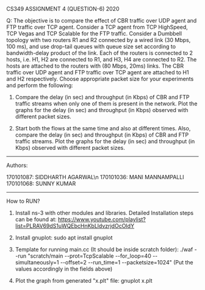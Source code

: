 CS349 ASSIGNMENT 4 (QUESTION-6) 2020

Q: The objective is to compare the effect of CBR traffic over UDP agent and FTP traffic over TCP agent. Consider a
TCP agent from TCP HighSpeed, TCP Vegas and TCP Scalable for the FTP traffic. Consider a Dumbbell topology
with two routers R1 and R2 connected by a wired link (30 Mbps, 100 ms), and use drop-tail queues with queue
size set according to bandwidth-delay product of the link. Each of the routers is connected to 2 hosts, i.e. H1, H2
are connected to R1, and H3, H4 are connected to R2. The hosts are attached to the routers with (80 Mbps,
20ms) links. The CBR traffic over UDP agent and FTP traffic over TCP agent are attached to H1 and H2
respectively. Choose appropriate packet size for your experiments and perform the following:

1. Compare the delay (in sec) and throughput (in Kbps) of CBR and FTP traffic streams when only one of
them is present in the network. Plot the graphs for the delay (in sec) and throughput (in Kbps)
observed with different packet sizes.

2. Start both the flows at the same time and also at different times. Also, compare the delay (in sec) and
throughput (in Kbps) of CBR and FTP traffic streams. Plot the graphs for the delay (in sec) and
throughput (in Kbps) observed with different packet sizes.

********************************************************************************************************************

Authors:

170101087: SIDDHARTH AGARWAL\n
170101036: MANI MANNAMPALLI 
170101068: SUNNY KUMAR

********************************************************************************************************************

How to RUN?

1) Install ns-3 with other modules and libraries. Detailed Installation steps can be found at: 
https://www.youtube.com/playlist?list=PLRAV69dS1uWQEbcHnKbLldvzrjdOcOIdY

2) Install gnuplot:
sudo apt install gnuplot

3) Template for running main.cc (It should be inside scratch folder):
./waf --run "scratch/main --prot=TcpScalable --for_loop=40 --simultaneously=1 --offset=2 --run_time=1 --packetsize=1024" 
(Put the values accordingly in the fields above)

4) Plot the graph from generated "x.plt" file:
gnuplot x.plt
